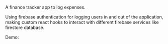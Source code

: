 A finance tracker app to log expenses.


Using firebase authentication for logging users in and out of the application, making custom react hooks to interact with different firebase services like firestore database.

Demo:
